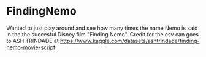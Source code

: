 # FindingNemo
Wanted to just play around and see how many times the name Nemo is said in the the succesful Disney film "Finding Nemo". 
Credit for the csv can goes to ASH TRINDADE at https://www.kaggle.com/datasets/ashtrindade/finding-nemo-movie-script
